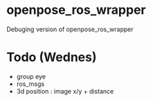 # openpose_ros_wrapper

Debuging version of openpose_ros_wrapper


# Todo (Wednes)

- group eye
- ros_msgs
- 3d position : image x/y + distance

